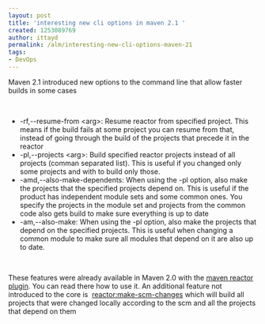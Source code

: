 ```yaml
---
layout: post
title: 'interesting new cli options in maven 2.1 '
created: 1253089769
author: ittayd
permalink: /alm/interesting-new-cli-options-maven-21
tags:
- DevOps
---
```

<p>Maven 2.1 introduced new options to the command line that allow faster builds in some cases</p>
<p>&nbsp;</p>
<ul>
    <li>-rf,--resume-from &lt;arg&gt;: Resume reactor from specified project. This means if the build fails at some project you can resume from that, instead of going through the build of the projects that precede it in the reactor</li>
    <li>-pl,--projects &lt;arg&gt;: Build specified reactor projects instead of all projects (comman separated list). This is useful if you changed only some projects and with to build only those.</li>
    <li>-amd,--also-make-dependents: When using the -pl option, also make the projects that the specified projects depend on. This is useful if the product has independent module sets and some common ones. You specify the projects in the module set and projects from the common code also gets build to make sure everything is up to date</li>
    <li>-am,--also-make: When using the -pl option, also make the projects that depend on the specified projects. This is useful when changing a common module to make sure all modules that depend on it are also up to date.</li>
</ul>
<p>&nbsp;</p>
<p>These features were already available in Maven 2.0 with the <a href="http://maven.apache.org/plugins/maven-reactor-plugin/">maven reactor plugin</a>. You can read there how to use it. An additional feature not introduced to the core is&nbsp; <a href="http://maven.apache.org/plugins/maven-reactor-plugin/make-scm-changes-mojo.html">reactor:make-scm-changes</a> which will build all projects that were changed locally according to the scm and all the projects that depend on them</p>
<p>&nbsp;</p>
